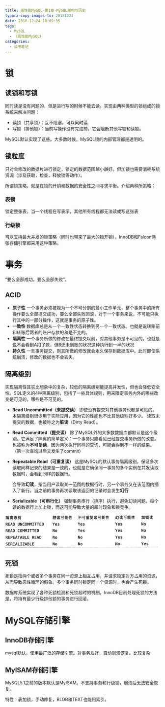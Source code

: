 ```yaml
---
title: 高性能MySQL-第1章-MySQL架构与历史
typora-copy-images-to: 20181224
date: 2018-12-24 18:09:35
tags:
  - MySQL
  - 《高性能MySQL》
categories:
  - 读书笔记
---
```


# 锁

## 读锁和写锁

同时读是没有问题的，但是进行写的时候不能去读。实现由两种类型的锁组成的锁系统来解决问题：

- 读锁（共享锁）：互不阻塞，可以同时读
- 写锁（排他锁）：当前写操作没有完成前，它会阻断其他写锁和读锁。

MySQL默认实现了这些。大多数时候，MySQL锁的内部管理都是透明的。

## 锁粒度

只对会修改的数据片进行锁定，锁定的数据范围越小越好。但加锁也需要消耗系统资源（涉及获取，检查，释放锁等动作）。

所谓锁策略，就是在锁的开销和数据的安全性之间寻求平衡。介绍两种所策略：

### 表锁

锁定整张表，当一个线程在写表示，其他所有线程都无法读或写这张表

### 行级锁

可以支持最大并发的锁策略（同时也带来了最大的锁开销）。InnoDB和Falcon两张存储引擎都采用这种策略。

# 事务

“要么全部成功，要么全部失败”。

## ACID

- **原子性**
  一个事务必须被视为一个不可分割的最小工作单元，整个事务中的所有操作要么全部提交成功，要么全部失败回滚，对于一个事务来说，不可能只执行其中的一部分操作，这就是事务的原子性。
- **一致性**
  数据库总是从一个一致性状态转换到另一个一致状态。也就是说转账前和转账后两者的账户存款的和是不变的。
- **隔离性**
  一个事务所做的修改在最终提交以前，对其他事务是不可见的。也就是说不会看到A扣了款，但B还未到账的状况这种执行到一半的状况
- **持久性**
  一旦事务提交，则其所做的修改就会永久保存到数据库中。此时即使系统崩溃，修改的数据也不会丢失。

## 隔离级别

实现隔离性其实比想象中的复杂，较低的隔离级别能提高并发性，但也会降低安全性。SQL定义的4种隔离级别，包括了一些具体规则，用来限定事务内外的哪些改变是可见的，哪些是不可见的。

- **Read Uncommitted（未提交读）**
  即使没有提交对其他事务也都是可见的。本隔离级别很少用于实际应用，因为它的性能也不比其他级别好多少。
  读取未提交的数据，也被称之为**脏读**（Dirty Read）。

- **Read Committed（提交读）**
  除了MySQL外的大多数数据库都默认是这个级别。它满足了隔离的简单定义：一个事务只能看见已经提交事务所做的改变。
  也被称为**不可复读**，因为两次执行同样的查询，可能会得到不一样的结果。（第一次查询过后又发生了commit）

- **Repeatable Read（可重复读）**
  这是MySQL的默认事务隔离级别，保证多次读取同样记录的结果是一致的，也就是它确保同一事务的多个实例在并发读取数据时，会看到同样的数据行。

  会导致**幻读**，指当用户读取某一范围的数据行时，另一个事务又在该范围内插入了新行。当之前的事务再次读取该返回的记录时会发生**幻行**

- **Serializable（可串行化）** 
  强制事务串行（排序）执行，避免幻读问题。每个读的数据行上加上锁，而这可能导致大量的超时现象和锁竞争。


![1545645132124](20181224/1545645132124.png)

## 死锁

死锁是指两个或者多个事务在同一资源上相互占用，并请求锁定对方占用的资源，从而导致恶性循环的假象。多个事务同时锁定同一个资源时，也会产生死锁。

数据库系统实现了各种死锁检测和死锁超时的机制，InnoDB目前处理死锁的方法是，将持有最少行级排他锁的事务进行回滚。

# MySQL存储引擎

## InnoDB存储引擎

mysql默认，使用最广泛的存储引擎。对事务友好，自动崩溃恢复。比较复杂

## MyISAM存储引擎

MySQL5.1之前的版本默认是MyISAM。不支持事务和行级锁，崩溃后无法安全恢复。

特性：表加锁，手动修复，BLOB和TEXT也能用索引。